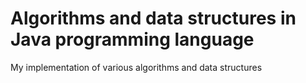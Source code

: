 Algorithms and data structures in Java programming language
==============

My implementation of various algorithms and data structures
